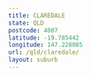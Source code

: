 ```yaml
---
title: CLAREDALE
state: QLD
postcode: 4807
latitude: -19.785442
longitude: 147.228085
url: /qld/claredale/
layout: suburb
---
```


